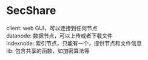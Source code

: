 SecShare
========

client: web GUI，可以连接到任何节点  
datanode: 数据节点，可以上传或者下载文件  
indexnode: 索引节点，只能有一个，提供节点和文件信息  
lib: 包含共享的函数，如加密算法等
